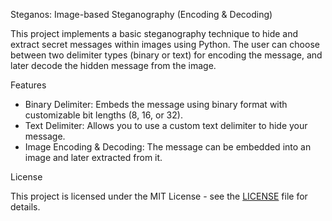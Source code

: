 Steganos: Image-based Steganography (Encoding & Decoding)

This project implements a basic steganography technique to hide and extract secret messages within images using Python. The user can choose between two delimiter types (binary or text) for encoding the message, and later decode the hidden message from the image.

Features

- Binary Delimiter: Embeds the message using binary format with customizable bit lengths (8, 16, or 32).
- Text Delimiter: Allows you to use a custom text delimiter to hide your message.
- Image Encoding & Decoding: The message can be embedded into an image and later extracted from it.

License

This project is licensed under the MIT License - see the [LICENSE](LICENSE) file for details.
